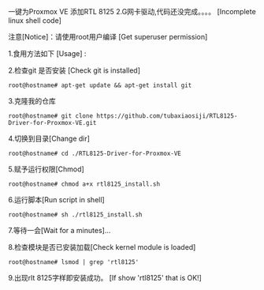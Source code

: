 一键为Proxmox VE 添加RTL 8125 2.G网卡驱动,代码还没完成。。。。   [Incomplete linux shell code]

注意[Notice]：请使用root用户编译  [Get superuser permission]

1.食用方法如下 [Usage] :  


2.检查git 是否安装 [Check git is installed] 

	root@hostname# apt-get update && apt-get install git  

3.克隆我的仓库  

	root@hostname# git clone https://github.com/tubaxiaosiji/RTL8125-Driver-for-Proxmox-VE.git  

4.切换到目录[Change dir]   

	root@hostname# cd ./RTL8125-Driver-for-Proxmox-VE  

5.赋予运行权限[Chmod]   

	root@hostname# chmod a+x rtl8125_install.sh  

6.运行脚本[Run script in shell]   

	root@hostname# sh ./rtl8125_install.sh  

7.等待一会[Wait for a minutes]...  

8.检查模块是否已安装加载[Check kernel module is loaded]   

	root@hostname# lsmod | grep 'rtl8125'   

9.出现rlt 8125字样即安装成功。  [If show 'rtl8125' that is OK!]
